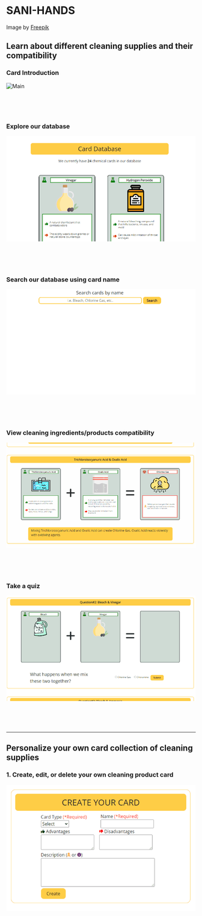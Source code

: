 # SANI-HANDS

Image by <a href="https://www.freepik.com/free-photo/top-view-cleaning-supplies-with-copy-space_7945358.htm#query=cleaning%20supplies&position=46&from_view=search&track=ais">Freepik</a>

## Learn about different cleaning supplies and their compatibility

### Card Introduction 
![Main](/gif/cardTutorial.gif)

<br>
<br>
<br>

### Explore our database 
![Main](/gif/library.gif)

<br>
<br>
<br>

### Search our database using card name 
![Main](/gif/search.gif)

<br>
<br>
<br>

### View cleaning ingredients/products compatibility
![Main](/gif/compatibility.gif)

<br>
<br>
<br>

### Take a quiz
![Main](/gif/quiz.gif)

<br>
<br>
<br>

---
## Personalize your own card collection of cleaning supplies

### 1. Create, edit, or delete your own cleaning product card
![Main](/gif/CRUDcard.gif)


